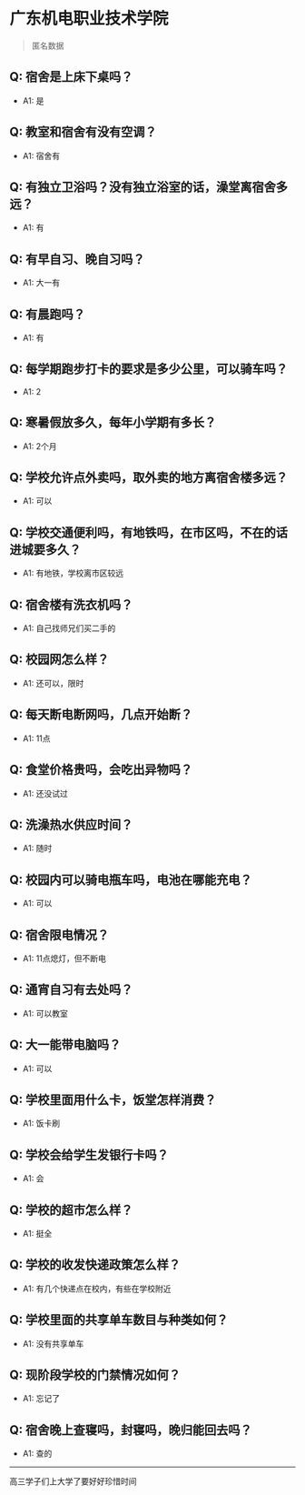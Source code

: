 # 广东机电职业技术学院
> 匿名数据
## Q: 宿舍是上床下桌吗？
- A1: 是
## Q: 教室和宿舍有没有空调？
- A1: 宿舍有
## Q: 有独立卫浴吗？没有独立浴室的话，澡堂离宿舍多远？
- A1: 有
## Q: 有早自习、晚自习吗？
- A1: 大一有
## Q: 有晨跑吗？
- A1: 有
## Q: 每学期跑步打卡的要求是多少公里，可以骑车吗？
- A1: 2
## Q: 寒暑假放多久，每年小学期有多长？
- A1: 2个月
## Q: 学校允许点外卖吗，取外卖的地方离宿舍楼多远？
- A1: 可以
## Q: 学校交通便利吗，有地铁吗，在市区吗，不在的话进城要多久？
- A1: 有地铁，学校离市区较远
## Q: 宿舍楼有洗衣机吗？
- A1: 自己找师兄们买二手的
## Q: 校园网怎么样？
- A1: 还可以，限时
## Q: 每天断电断网吗，几点开始断？
- A1: 11点
## Q: 食堂价格贵吗，会吃出异物吗？
- A1: 还没试过
## Q: 洗澡热水供应时间？
- A1: 随时
## Q: 校园内可以骑电瓶车吗，电池在哪能充电？
- A1: 可以
## Q: 宿舍限电情况？
- A1: 11点熄灯，但不断电
## Q: 通宵自习有去处吗？
- A1: 可以教室
## Q: 大一能带电脑吗？
- A1: 可以
## Q: 学校里面用什么卡，饭堂怎样消费？
- A1: 饭卡刷
## Q: 学校会给学生发银行卡吗？
- A1: 会
## Q: 学校的超市怎么样？
- A1: 挺全
## Q: 学校的收发快递政策怎么样？
- A1: 有几个快递点在校内，有些在学校附近
## Q: 学校里面的共享单车数目与种类如何？
- A1: 没有共享单车
## Q: 现阶段学校的门禁情况如何？
- A1: 忘记了
## Q: 宿舍晚上查寝吗，封寝吗，晚归能回去吗？
- A1: 查的
***
高三学子们上大学了要好好珍惜时间